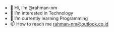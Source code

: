 - 👋 Hi, I’m @rahman-nm
- 👀 I’m interested in Technology
- 🌱 I’m currently learning Programming
- 📫 How to reach me rahman-nm@outlook.co.id 

<!---
rahman-nm/rahman-nm is a ✨ special ✨ repository because its `README.md` (this file) appears on your GitHub profile.
You can click the Preview link to take a look at your changes.
--->
